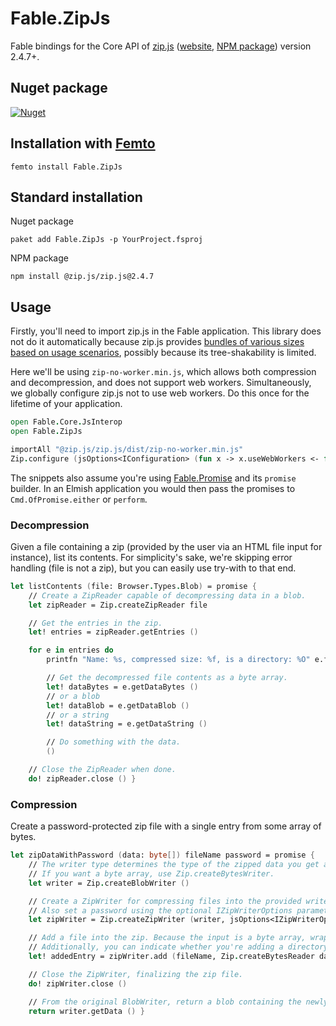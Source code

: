# Fable.ZipJs

Fable bindings for the Core API of [zip.js](https://github.com/gildas-lormeau/zip.js) ([website](https://gildas-lormeau.github.io/zip.js/index.html), [NPM package](https://www.npmjs.com/package/@zip.js/zip.js)) version 2.4.7+.

## Nuget package
[![Nuget](https://img.shields.io/nuget/v/Fable.ZipJs.svg?colorB=green)](https://www.nuget.org/packages/Fable.ZipJs)

## Installation with [Femto](https://github.com/Zaid-Ajaj/Femto)

```
femto install Fable.ZipJs
```

## Standard installation

Nuget package

```
paket add Fable.ZipJs -p YourProject.fsproj
```

NPM package

```
npm install @zip.js/zip.js@2.4.7
```

## Usage

Firstly, you'll need to import zip.js in the Fable application. This library does not do it automatically because zip.js provides [bundles of various sizes based on usage scenarios](https://github.com/gildas-lormeau/zip.js/tree/master/dist), possibly because its tree-shakability is limited.

Here we'll be using `zip-no-worker.min.js`, which allows both compression and decompression, and does not support web workers. Simultaneously, we globally configure zip.js not to use web workers. Do this once for the lifetime of your application.

```fsharp
open Fable.Core.JsInterop
open Fable.ZipJs

importAll "@zip.js/zip.js/dist/zip-no-worker.min.js"
Zip.configure (jsOptions<IConfiguration> (fun x -> x.useWebWorkers <- false))
```

The snippets also assume you're using [Fable.Promise](https://www.nuget.org/packages/Fable.Promise/) and its `promise` builder. In an Elmish application you would then pass the promises to `Cmd.OfPromise.either` or `perform`.

### Decompression

Given a file containing a zip (provided by the user via an HTML file input for instance), list its contents. For simplicity's sake, we're skipping error handling (file is not a zip), but you can easily use try-with to that end.

```fsharp
let listContents (file: Browser.Types.Blob) = promise {
    // Create a ZipReader capable of decompressing data in a blob.
    let zipReader = Zip.createZipReader file

    // Get the entries in the zip.
    let! entries = zipReader.getEntries ()

    for e in entries do
        printfn "Name: %s, compressed size: %f, is a directory: %O" e.filename e.compressedSize e.directory

        // Get the decompressed file contents as a byte array.
        let! dataBytes = e.getDataBytes ()
        // or a blob
        let! dataBlob = e.getDataBlob ()
        // or a string
        let! dataString = e.getDataString ()

        // Do something with the data.
        ()

    // Close the ZipReader when done.
    do! zipReader.close () }
```

### Compression

Create a password-protected zip file with a single entry from some array of bytes.

```fsharp
let zipDataWithPassword (data: byte[]) fileName password = promise {
    // The writer type determines the type of the zipped data you get at the end.
    // If you want a byte array, use Zip.createBytesWriter.
    let writer = Zip.createBlobWriter ()

    // Create a ZipWriter for compressing files into the provided writer.
    // Also set a password using the optional IZipWriterOptions parameter.
    let zipWriter = Zip.createZipWriter (writer, jsOptions<IZipWriterOptions> (fun x -> x.password <- password))

    // Add a file into the zip. Because the input is a byte array, wrap it in IBytesReader.
    // Additionally, you can indicate whether you're adding a directory, or set various metadata using the optional IAddOptions parameter.
    let! addedEntry = zipWriter.add (fileName, Zip.createBytesReader data, jsOptions<IAddOptions> (fun x -> x.comment <- "blah"))

    // Close the ZipWriter, finalizing the zip file.
    do! zipWriter.close ()

    // From the original BlobWriter, return a blob containing the newly created zip.
    return writer.getData () }
```
